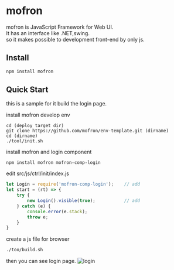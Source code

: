 # mofron

mofron is JavaScript Framework for Web UI.<br>
It has an interface like .NET,swing. <br>
so it makes possible to development front-end by only js.


## Install

```bash
npm install mofron
```

## Quick Start
this is a sample for it build the login page.

install mofron develop env
```
cd (deploy target dir)
git clone https://github.com/mofron/env-template.git (dirname)
cd (dirname)
./tool/init.sh
```

install mofron and login component
```
npm install mofron mofron-comp-login
```

edit src/js/ctrl/init/index.js
```javascript
let Login = require('mofron-comp-login');    // add
let start = (rt) => {
    try {
        new Login().visible(true);           // add
    } catch (e) {
        console.error(e.stack);
        throw e;
    }
}
```

create a js file for browser 
```bash
./too/build.sh
```

then you can see login page.
![login](https://raw.githubusercontent.com/mofron/mofron/image/login-comp.png)
